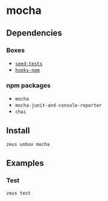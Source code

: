 
mocha 
====================




## Dependencies
### Boxes
* [`seed-tests`](seed-tests.md)
* [`hooks-npm`](hooks-npm.md)
### npm packages
* `mocha`
* `mocha-junit-and-console-reporter`
* `chai`


## Install
```bash
zeus unbox mocha
```
## Examples
### Test 
```bash
zeus test
```



